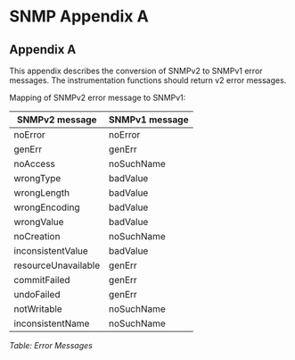 <!--
%CopyrightBegin%

Copyright Ericsson AB 2023-2024. All Rights Reserved.

Licensed under the Apache License, Version 2.0 (the "License");
you may not use this file except in compliance with the License.
You may obtain a copy of the License at

    http://www.apache.org/licenses/LICENSE-2.0

Unless required by applicable law or agreed to in writing, software
distributed under the License is distributed on an "AS IS" BASIS,
WITHOUT WARRANTIES OR CONDITIONS OF ANY KIND, either express or implied.
See the License for the specific language governing permissions and
limitations under the License.

%CopyrightEnd%
-->
# SNMP Appendix A

## Appendix A

This appendix describes the conversion of SNMPv2 to SNMPv1 error messages. The
instrumentation functions should return v2 error messages.

Mapping of SNMPv2 error message to SNMPv1:

| SNMPv2 message      | SNMPv1 message |
| ------------------- | -------------- |
| noError             | noError        |
| genErr              | genErr         |
| noAccess            | noSuchName     |
| wrongType           | badValue       |
| wrongLength         | badValue       |
| wrongEncoding       | badValue       |
| wrongValue          | badValue       |
| noCreation          | noSuchName     |
| inconsistentValue   | badValue       |
| resourceUnavailable | genErr         |
| commitFailed        | genErr         |
| undoFailed          | genErr         |
| notWritable         | noSuchName     |
| inconsistentName    | noSuchName     |

_Table: Error Messages_
